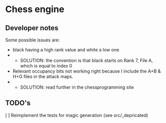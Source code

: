 # Chess engine
## Developer notes
Some possible issues are:
 - black having a high rank value and white a low one
 - - SOLUTION: the convention is that black starts on Rank 7, File A, which is equal to index 0
 - Relevant occupancy bits not working right because I include the A+B & H+G files in the attack maps. 
 - - SOLUTION: read further in the chessprogramming site

## TODO's
 [ ] Reimplement the tests for magic generation (see src/_depricated)
